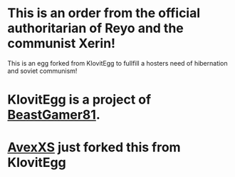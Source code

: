 # This is an order from the official authoritarian of Reyo and the communist Xerin!

This is an egg forked from KlovitEgg to fullfill a hosters need of hibernation and soviet communism!

# KlovitEgg is a project of [BeastGamer81](https://github.com/beastgamer81). 
# [AvexXS](https://github.com/avexXS) just forked this from KlovitEgg

